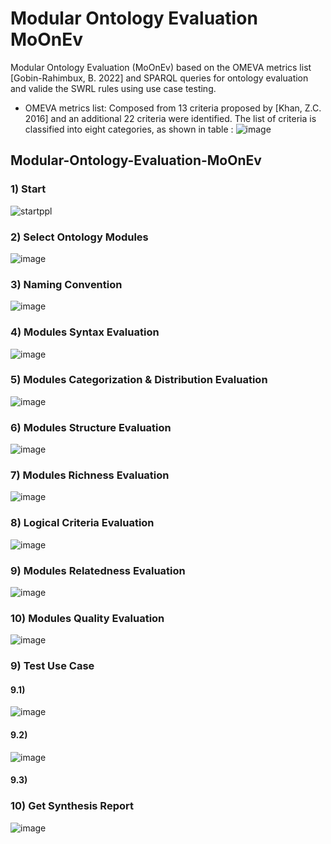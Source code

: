 # Modular Ontology Evaluation MoOnEv

  Modular Ontology Evaluation (MoOnEv) based on the OMEVA metrics list [Gobin-Rahimbux, B. 2022] and SPARQL queries for ontology evaluation and valide the SWRL rules using use case testing.  
  
- OMEVA metrics list: Composed from 13 criteria proposed by [Khan, Z.C. 2016] and an additional 22 criteria were identified. The list of criteria is classified into eight categories, as shown in table :
![image](https://github.com/nourelhoudahamoudaa/Mo-On-Ev/assets/48714413/1b0b5761-cc79-47a5-aaaa-d60d7118285a)


## Modular-Ontology-Evaluation-MoOnEv
### 1) Start
![startppl](https://github.com/nourelhoudahamoudaa/Mo-On-Ev/assets/48714413/e225e070-b40d-4d61-af55-bb54a9d9b381)

### 2) Select Ontology Modules
![image](https://github.com/nourelhoudahamoudaa/Mo-On-Ev/assets/48714413/52bbb1d8-36a5-459b-b919-07c92a0f32b0)


### 3) Naming Convention
![image](https://github.com/nourelhoudahamoudaa/Mo-On-Ev/assets/48714413/daadc899-cfc3-4e8b-a9cc-aac9220896b1)


### 4) Modules Syntax Evaluation
![image](https://github.com/nourelhoudahamoudaa/Mo-On-Ev/assets/48714413/fe50d312-105a-455f-95a3-076ba5523969)


### 5) Modules Categorization & Distribution Evaluation
![image](https://github.com/nourelhoudahamoudaa/Mo-On-Ev/assets/48714413/6f3839e8-5c88-4fd8-8f3c-84a3561185fa)


### 6) Modules Structure Evaluation
![image](https://github.com/nourelhoudahamoudaa/Mo-On-Ev/assets/48714413/d485d021-54f8-48ed-8c2f-33bfdca847dd)


### 7) Modules Richness Evaluation
![image](https://github.com/nourelhoudahamoudaa/Mo-On-Ev/assets/48714413/3f62b958-d572-4af6-84db-8829fa6650ab)


### 8) Logical Criteria Evaluation
![image](https://github.com/nourelhoudahamoudaa/Mo-On-Ev/assets/48714413/5c50b958-fa59-4348-ab5f-8c661aad85ff)


### 9) Modules Relatedness Evaluation
![image](https://github.com/nourelhoudahamoudaa/Mo-On-Ev/assets/48714413/d65a2131-82af-4925-8476-be2a13380ad7)


### 10) Modules Quality Evaluation
![image](https://github.com/nourelhoudahamoudaa/Mo-On-Ev/assets/48714413/bf7de737-b4d3-4997-877c-71d931c6e8c0)


### 9) Test Use Case
#### 9.1)
![image](https://github.com/nourelhoudahamoudaa/Mo-On-Ev/assets/48714413/46d83b30-7716-492d-82f9-d6f0bdd8c801)

#### 9.2)
![image](https://github.com/nourelhoudahamoudaa/Mo-On-Ev/assets/48714413/1cce83bc-3655-4d0d-8a29-31d2b1f66f7e)

#### 9.3)

### 10) Get Synthesis Report

![image](https://github.com/nourelhoudahamoudaa/Mo-On-Ev/assets/48714413/02adc6a1-bb39-402b-b44b-1da31dd19696)


